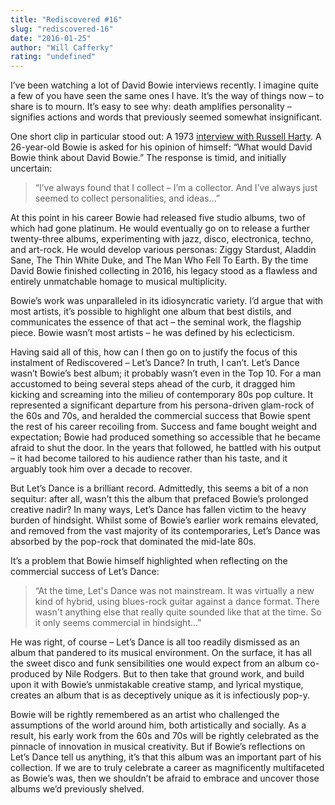 ```yaml
---
title: "Rediscovered #16"
slug: "rediscovered-16"
date: "2016-01-25"
author: "Will Cafferky"
rating: "undefined"
---
```


I’ve been watching a lot of David Bowie interviews recently. I imagine quite a few of you have seen the same ones I have. It’s the way of things now – to share is to mourn. It’s easy to see why: death amplifies personality – signifies actions and words that previously seemed somewhat insignificant.

One short clip in particular stood out: A 1973 [interview with Russell Harty](https://www.youtube.com/watch?v=-M6J3GC6GVk). A 26-year-old Bowie is asked for his opinion of himself: “What would David Bowie think about David Bowie.” The response is timid, and initially uncertain:

> “I’ve always found that I collect – I’m a collector. And I’ve always just seemed to collect personalities, and ideas…”

At this point in his career Bowie had released five studio albums, two of which had gone platinum. He would eventually go on to release a further twenty-three albums, experimenting with jazz, disco, electronica, techno, and art-rock. He would develop various personas: Ziggy Stardust, Aladdin Sane, The Thin White Duke, and The Man Who Fell To Earth. By the time David Bowie finished collecting in 2016, his legacy stood as a flawless and entirely unmatchable homage to musical multiplicity.

Bowie’s work was unparalleled in its idiosyncratic variety. I’d argue that with most artists, it’s possible to highlight one album that best distils, and communicates the essence of that act – the seminal work, the flagship piece. Bowie wasn’t most artists – he was defined by his eclecticism.

Having said all of this, how can I then go on to justify the focus of this instalment of Rediscovered – Let’s Dance? In truth, I can’t. Let’s Dance wasn’t Bowie’s best album; it probably wasn’t even in the Top 10. For a man accustomed to being several steps ahead of the curb, it dragged him kicking and screaming into the milieu of contemporary 80s pop culture. It represented a significant departure from his persona-driven glam-rock of the 60s and 70s, and heralded the commercial success that Bowie spent the rest of his career recoiling from. Success and fame bought weight and expectation; Bowie had produced something so accessible that he became afraid to shut the door. In the years that followed, he battled with his output – it had become tailored to his audience rather than his taste, and it arguably took him over a decade to recover.

But Let’s Dance is a brilliant record. Admittedly, this seems a bit of a non sequitur: after all, wasn’t this the album that prefaced Bowie’s prolonged creative nadir? In many ways, Let’s Dance has fallen victim to the heavy burden of hindsight. Whilst some of Bowie’s earlier work remains elevated, and removed from the vast majority of its contemporaries, Let’s Dance was absorbed by the pop-rock that dominated the mid-late 80s.

It’s a problem that Bowie himself highlighted when reflecting on the commercial success of Let’s Dance:

> “At the time, Let's Dance was not mainstream. It was virtually a new kind of hybrid, using blues-rock guitar against a dance format. There wasn't anything else that really quite sounded like that at the time. So it only seems commercial in hindsight…”

He was right, of course – Let’s Dance is all too readily dismissed as an album that pandered to its musical environment. On the surface, it has all the sweet disco and funk sensibilities one would expect from an album co-produced by Nile Rodgers. But to then take that ground work, and build upon it with Bowie’s unmistakable creative stamp, and lyrical mystique, creates an album that is as deceptively unique as it is infectiously pop-y.

Bowie will be rightly remembered as an artist who challenged the assumptions of the world around him, both artistically and socially. As a result, his early work from the 60s and 70s will be rightly celebrated as the pinnacle of innovation in musical creativity. But if Bowie’s reflections on Let’s Dance tell us anything, it’s that this album was an important part of his collection. If we are to truly celebrate a career as magnificently multifaceted as Bowie’s was, then we shouldn’t be afraid to embrace and uncover those albums we’d previously shelved.

